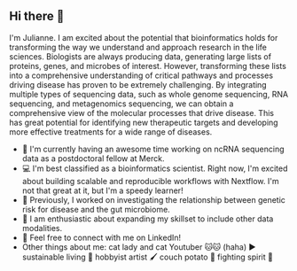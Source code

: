 ## Hi there 👋

I'm Julianne. I am excited about the potential that bioinformatics holds for transforming the way we
understand and approach research in the life sciences. Biologists are always producing data, generating
large lists of proteins, genes, and microbes of interest. However, transforming these lists into a
comprehensive understanding of critical pathways and processes driving disease has proven to be
extremely challenging. By integrating multiple types of sequencing data, such as whole genome
sequencing, RNA sequencing, and metagenomics sequencing, we can obtain a comprehensive view of the
molecular processes that drive disease. This has great potential for identifying new therapeutic targets and
developing more effective treatments for a wide range of diseases.

- 🔭 I'm currently having an awesome time working on ncRNA sequencing data as a postdoctoral fellow at Merck.
- 💻 I'm best classified as a bioinformatics scientist. Right now, I'm excited about building scalable and reproducible workflows with Nextflow. I'm not that great at it, but I'm a speedy learner! 
- 💩 Previously, I worked on investigating the relationship between genetic risk for disease and the gut microbiome.
- 🌱 I am enthusiastic about expanding my skillset to include other data modalities.
- 👯 Feel free to connect with me on LinkedIn!
- Other things about me: cat lady and cat Youtuber 🐱🐱 (haha) ▶️ sustainable living 🍃 hobbyist artist 🖌️ couch potato 🥔 fighting spirit 💪


